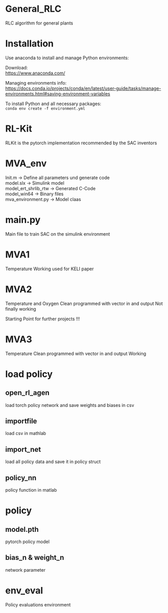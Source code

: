 # General_RLC
RLC algorithm for general plants
# Installation
Use anaconda to install and manage Python environments:

Download:  
https://www.anaconda.com/

Managing environments info:  
https://docs.conda.io/projects/conda/en/latest/user-guide/tasks/manage-environments.html#saving-environment-variables

To install Python and all necessary packages:  
`conda env create -f environment.yml`

# RL-Kit
RLKit is the pytorch implementation recommended by the SAC inventors

# MVA_env
Init.m -> Define all parameters und generate code  
model.slx -> Simulink model   
model_ert_shrlib_rtw -> Generated C-Code  
model_win64 -> Binary files  
mva_environment.py -> Model claas   

# main.py

Main file to train SAC on the simulink environment  

# MVA1 

Temperature
Working used for KELI paper

# MVA2 

Temperature and Oxygen 
Clean programmed with vector in and output 
Not finally working

Starting Point for further projects !!!

# MVA3

Temperature
Clean programmed with vector in and output 
Working 

# load policy

## open_rl_agen

load torch policy network and save weights and biases in csv

## importfile

load csv in mathlab

## import_net 

load all policy data and save it in policy struct

## policy_nn

policy function in matlab

# policy

## model.pth

pytorch policy model

## bias_n & weight_n

network parameter

# env_eval 

Policy evaluations environment 








